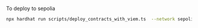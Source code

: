 To deploy to sepolia

```sh
npx hardhat run scripts/deploy_contracts_with_viem.ts  --network sepolia 
```
